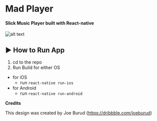 # Mad Player
#### Slick Music Player built with React-native

![alt text](https://github.com/codinger41/madplayer/blob/master/screenshot.png?raw=true)

## :arrow_forward: How to Run App

1. cd to the repo
2. Run Build for either OS
  * for iOS
    * run `react-native run-ios`
  * for Android
    * run `react-native run-android`

**Credits**

This design was created by Joe Burud (https://dribbble.com/joeburud)
